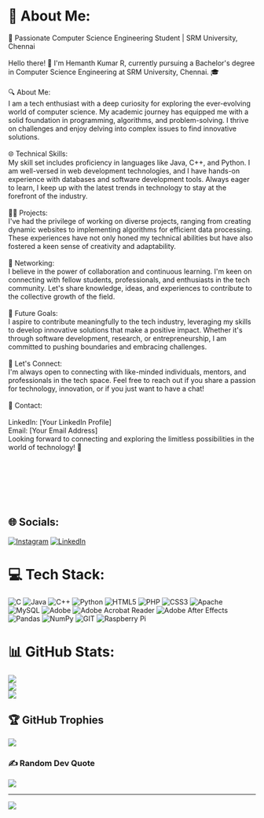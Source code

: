 # 💫 About Me:
🚀 Passionate Computer Science Engineering Student | SRM University, Chennai<br><br>Hello there! 👋 I'm Hemanth Kumar R, currently pursuing a Bachelor's degree in Computer Science Engineering at SRM University, Chennai. 🎓<br><br>🔍 About Me:<br>I am a tech enthusiast with a deep curiosity for exploring the ever-evolving world of computer science. My academic journey has equipped me with a solid foundation in programming, algorithms, and problem-solving. I thrive on challenges and enjoy delving into complex issues to find innovative solutions.<br><br>🌐 Technical Skills:<br>My skill set includes proficiency in languages like Java, C++, and Python. I am well-versed in web development technologies, and I have hands-on experience with databases and software development tools. Always eager to learn, I keep up with the latest trends in technology to stay at the forefront of the industry.<br><br>👨‍💻 Projects:<br>I've had the privilege of working on diverse projects, ranging from creating dynamic websites to implementing algorithms for efficient data processing. These experiences have not only honed my technical abilities but have also fostered a keen sense of creativity and adaptability.<br><br>🤝 Networking:<br>I believe in the power of collaboration and continuous learning. I'm keen on connecting with fellow students, professionals, and enthusiasts in the tech community. Let's share knowledge, ideas, and experiences to contribute to the collective growth of the field.<br><br>🎯 Future Goals:<br>I aspire to contribute meaningfully to the tech industry, leveraging my skills to develop innovative solutions that make a positive impact. Whether it's through software development, research, or entrepreneurship, I am committed to pushing boundaries and embracing challenges.<br><br>🌟 Let's Connect:<br>I'm always open to connecting with like-minded individuals, mentors, and professionals in the tech space. Feel free to reach out if you share a passion for technology, innovation, or if you just want to have a chat!<br><br>📧 Contact:<br><br>LinkedIn: [Your LinkedIn Profile]<br>Email: [Your Email Address]<br>Looking forward to connecting and exploring the limitless possibilities in the world of technology! 🚀<br><br><br><br><br><br><br>


## 🌐 Socials:
[![Instagram](https://img.shields.io/badge/Instagram-%23E4405F.svg?logo=Instagram&logoColor=white)](https://instagram.com/hemanth97233) [![LinkedIn](https://img.shields.io/badge/LinkedIn-%230077B5.svg?logo=linkedin&logoColor=white)](https://linkedin.com/in/hemanth-kumar-a5b7bb29a) 

# 💻 Tech Stack:
![C](https://img.shields.io/badge/c-%2300599C.svg?style=for-the-badge&logo=c&logoColor=white) ![Java](https://img.shields.io/badge/java-%23ED8B00.svg?style=for-the-badge&logo=openjdk&logoColor=white) ![C++](https://img.shields.io/badge/c++-%2300599C.svg?style=for-the-badge&logo=c%2B%2B&logoColor=white) ![Python](https://img.shields.io/badge/python-3670A0?style=for-the-badge&logo=python&logoColor=ffdd54) ![HTML5](https://img.shields.io/badge/html5-%23E34F26.svg?style=for-the-badge&logo=html5&logoColor=white) ![PHP](https://img.shields.io/badge/php-%23777BB4.svg?style=for-the-badge&logo=php&logoColor=white) ![CSS3](https://img.shields.io/badge/css3-%231572B6.svg?style=for-the-badge&logo=css3&logoColor=white) ![Apache](https://img.shields.io/badge/apache-%23D42029.svg?style=for-the-badge&logo=apache&logoColor=white) ![MySQL](https://img.shields.io/badge/mysql-%2300000f.svg?style=for-the-badge&logo=mysql&logoColor=white) ![Adobe](https://img.shields.io/badge/adobe-%23FF0000.svg?style=for-the-badge&logo=adobe&logoColor=white) ![Adobe Acrobat Reader](https://img.shields.io/badge/Adobe%20Acrobat%20Reader-EC1C24.svg?style=for-the-badge&logo=Adobe%20Acrobat%20Reader&logoColor=white) ![Adobe After Effects](https://img.shields.io/badge/Adobe%20After%20Effects-9999FF.svg?style=for-the-badge&logo=Adobe%20After%20Effects&logoColor=white) ![Pandas](https://img.shields.io/badge/pandas-%23150458.svg?style=for-the-badge&logo=pandas&logoColor=white) ![NumPy](https://img.shields.io/badge/numpy-%23013243.svg?style=for-the-badge&logo=numpy&logoColor=white) ![GIT](https://img.shields.io/badge/Git-fc6d26?style=for-the-badge&logo=git&logoColor=white) ![Raspberry Pi](https://img.shields.io/badge/-RaspberryPi-C51A4A?style=for-the-badge&logo=Raspberry-Pi)
# 📊 GitHub Stats:
![](https://github-readme-stats.vercel.app/api?username=HemanthSrm&theme=dark&hide_border=false&include_all_commits=false&count_private=false)<br/>
![](https://github-readme-streak-stats.herokuapp.com/?user=HemanthSrm&theme=dark&hide_border=false)<br/>
![](https://github-readme-stats.vercel.app/api/top-langs/?username=HemanthSrm&theme=dark&hide_border=false&include_all_commits=false&count_private=false&layout=compact)

## 🏆 GitHub Trophies
![](https://github-profile-trophy.vercel.app/?username=HemanthSrm&theme=radical&no-frame=false&no-bg=true&margin-w=4)

### ✍️ Random Dev Quote
![](https://quotes-github-readme.vercel.app/api?type=horizontal&theme=radical)

---
[![](https://visitcount.itsvg.in/api?id=HemanthSrm&icon=0&color=0)](https://visitcount.itsvg.in)

<!-- Proudly created with GPRM ( https://gprm.itsvg.in ) -->
